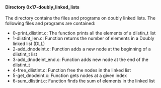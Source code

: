 #### Directory 0x17-doubly_linked_lists
The directory contains the files and programs on doubly linked lists. The following files and programs are contained:
* 0-print_dlistint.c: The function prints all the elements of  a dlistin_t list
* 1-dlistint_len.c: Function  returns the number of elements in a Doubly linked list (DLL)
* 2-add_dnodeint.c: Function adds a new node at the beginning of a dlistint_t list
* 3-add_dnodeint_end.c: Function adds new node at the end of the dlistint_t
* 4-free_dlistint.c: Function free the nodes in the linked list
* 5-get_dnodeint.c: Function gets nodes at a given index
* 6-sum_dlistint.c: Function finds the sum of elements in the linked list


